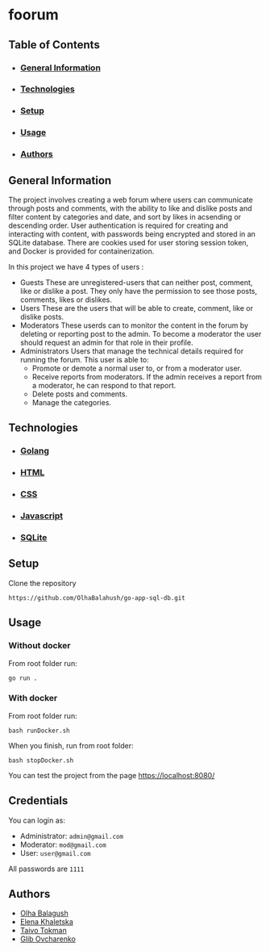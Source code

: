 # foorum

## Table of Contents
- ### [General Information](#general-information)
- ### [Technologies](#technologies)
- ### [Setup](#setup)
- ### [Usage](#usage)
- ### [Authors](#authors)

## General Information
 The project involves creating a web forum where users can communicate through posts and comments, with the ability to like and dislike posts and filter content by categories and date, and sort by likes in acsending or descending order. User authentication is required for creating and interacting with content, with passwords being encrypted and stored in an SQLite database. There are cookies used for user storing session token, and Docker is provided for containerization. 

 In this project we have 4 types of users :

- Guests
    These are unregistered-users that can neither post, comment, like or dislike a post. They only have the permission to see those posts, comments, likes or dislikes.
- Users
    These are the users that will be able to create, comment, like or dislike posts.
- Moderators
    These userds can to monitor the content in the forum by deleting or reporting post to the admin.
    To become a moderator the user should request an admin for that role in their profile.
- Administrators
    Users that manage the technical details required for running the forum. This user is able to:
    - Promote or demote a normal user to, or from a moderator user.
    - Receive reports from moderators. If the admin receives a report from a moderator, he can respond to that report.
    - Delete posts and comments.
    - Manage the categories.

## Technologies
- ### [Golang](https://go.dev/)
- ### [HTML](https://www.w3.org/html/)
- ### [CSS](https://developer.mozilla.org/en-US/docs/Web/CSS)
- ### [Javascript](https://www.javascript.com/)
- ### [SQLite](https://sqlite.org/index.html)

## Setup
Clone the repository
```
https://github.com/OlhaBalahush/go-app-sql-db.git
```

## Usage
### Without docker
From root folder run:
```
go run . 
```

### With docker
From root folder run:
```
bash runDocker.sh
```
When you finish, run from root folder:
```
bash stopDocker.sh
```

You can test the project from the page [https://localhost:8080/](https://localhost:8080/)

## Credentials

You can login as:
- Administrator: `admin@gmail.com`
- Moderator: `mod@gmail.com`
- User: `user@gmail.com`

All passwords are `1111`

## Authors
- [Olha Balagush](https://github.com/OlhaBalahush)
- [Elena Khaletska](https://github.com/khaletska)
- [Taivo Tokman](https://github.com/O31)
- [Glib Ovcharenko](https://github.com/glibovcharenko)
